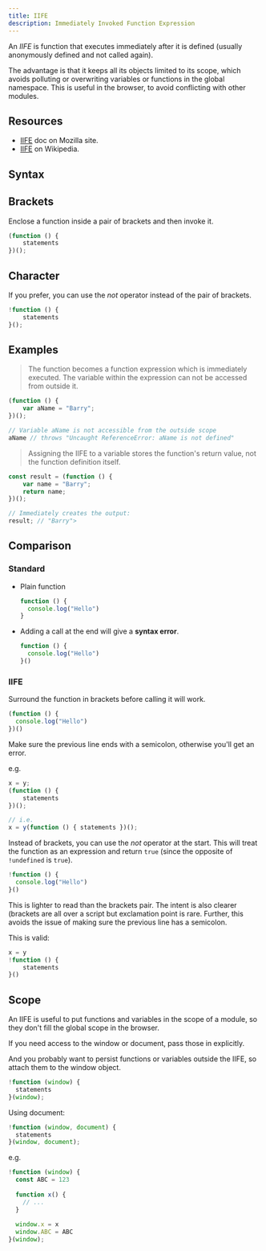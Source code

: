 ```yaml
---
title: IIFE
description: Immediately Invoked Function Expression
---
```



An _IIFE_ is function that executes immediately after it is defined (usually anonymously defined and not called again).

The advantage is that it keeps all its objects limited to its scope, which avoids polluting or overwriting variables or functions in the global namespace. This is useful in the browser, to avoid conflicting with other modules.


## Resources

- [IIFE](https://developer.mozilla.org/en-US/docs/Glossary/IIFE) doc on Mozilla site.
- [IIFE](https://en.wikipedia.org/wiki/Immediately-invoked_function_expression) on Wikipedia.


## Syntax

## Brackets

Enclose a function inside a pair of brackets and then invoke it.

```js
(function () {
    statements
})();
```


## Character

If you prefer, you can use the _not_ operator instead of the pair of brackets. 

```js
!function () {
    statements
}();
```



## Examples

> The function becomes a function expression which is immediately executed. The variable within the expression can not be accessed from outside it.

```javascript
(function () {
    var aName = "Barry";
})();

// Variable aName is not accessible from the outside scope
aName // throws "Uncaught ReferenceError: aName is not defined"
```

> Assigning the IIFE to a variable stores the function's return value, not the function definition itself.

```javascript
const result = (function () {
    var name = "Barry";
    return name;
})();

// Immediately creates the output:
result; // "Barry">
```


## Comparison

### Standard

- Plain function
    ```js
    function () {
      console.log("Hello")
    }
    ```
- Adding a call at the end will give a **syntax error**.
    ```js
    function () {
      console.log("Hello")
    }()
    ```
    
### IIFE

Surround the function in brackets before calling it will work.

```javascript
(function () {
  console.log("Hello")
})()
```

Make sure the previous line ends with a semicolon, otherwise you'll get an error. 

e.g.

```javascript
x = y;
(function () {
    statements
})();

// i.e.
x = y(function () { statements })();
```


Instead of brackets, you can use the _not_ operator at the start. This will treat the function as an expression and return `true` (since the opposite of `!undefined` is `true`).

```javascript
!function () {
  console.log("Hello")
}()
```


This is lighter to read than the brackets pair. The intent is also clearer (brackets are all over a script but exclamation point is rare. Further, this avoids the issue of making sure the previous line has a semicolon. 

This is valid:

```javascript
x = y
!function () {
    statements
}()
```
    

## Scope

An IIFE is useful to put functions and variables in the scope of a module, so they don't fill the global scope in the browser.

If you need access to the window or document, pass those in explicitly.

And you probably want to persist functions or variables outside the IIFE, so attach them to the window object.

```javascript
!function (window) {
  statements
}(window);
```


Using document:

```javascript
!function (window, document) {
  statements
}(window, document);
```

e.g.

```javascript
!function (window) {
  const ABC = 123
  
  function x() {
    // ...
  }
  
  window.x = x
  window.ABC = ABC
}(window);
```
